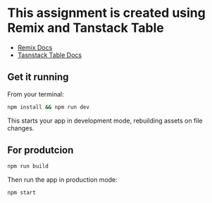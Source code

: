 # This assignment is created using Remix and Tanstack Table

- [Remix Docs](https://remix.run/docs)
- [Tasnstack Table Docs](https://tanstack.com/table/latest/docs)

## Get it running

From your terminal:

```sh
npm install && npm run dev

```

This starts your app in development mode, rebuilding assets on file changes.

## For produtcion

```sh
npm run build
```

Then run the app in production mode:

```sh
npm start
```
